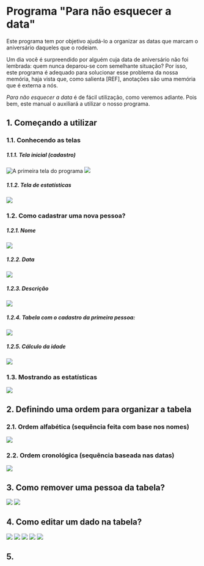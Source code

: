 # Programa "Para não esquecer a data"

Este programa tem por objetivo ajudá-lo a organizar as datas que marcam o aniversário daqueles que o rodeiam.
  
  Um dia você é surpreendido por alguém cuja data de aniversário não foi lembrada: quem nunca deparou-se com semelhante situação? 
Por isso, este programa é adequado para solucionar esse problema da nossa memória, haja vista que, como salienta [REF], anotações são uma memória que é externa a nós.
  
  *Para não esquecer a data* é de fácil utilização, como veremos adiante. Pois bem, este manual o auxiliará a utilizar o nosso programa.
## 1. Começando a utilizar

### 1.1. Conhecendo as telas

##### 1.1.1. Tela inicial (cadastro)
![A primeira tela do programa](https://github.com/LeitaoFabricio/ProjetoAniversario/blob/master/tela_inicial_1.jpg)
![](https://github.com/LeitaoFabricio/ProjetoAniversario/blob/master/tela_inicial_2.jpg)

##### 1.1.2. Tela de estatísticas
![](https://github.com/LeitaoFabricio/ProjetoAniversario/blob/master/tela_estatisticas.jpg)

### 1.2. Como cadastrar uma nova pessoa?

##### 1.2.1. Nome
![](https://github.com/LeitaoFabricio/ProjetoAniversario/blob/master/cadastrando_nome.jpg) 

##### 1.2.2. Data
![](https://github.com/LeitaoFabricio/ProjetoAniversario/blob/master/cadastrando_data.jpg)

##### 1.2.3. Descrição
![](https://github.com/LeitaoFabricio/ProjetoAniversario/blob/master/cadastrando_descricao.jpg)

##### 1.2.4. Tabela com o cadastro da primeira pessoa:
![](https://github.com/LeitaoFabricio/ProjetoAniversario/blob/master/tabela_com_cadastro_1.jpg)

##### 1.2.5. Cálculo da idade
![](https://github.com/LeitaoFabricio/ProjetoAniversario/blob/master/tabela_com_cadastro_2.jpg)

### 1.3. Mostrando as estatísticas
![](https://github.com/LeitaoFabricio/ProjetoAniversario/blob/master/mostrando_estatisticas.jpg)

## 2. Definindo uma ordem para organizar a tabela

### 2.1. Ordem alfabética (sequência feita com base nos nomes)
![](https://github.com/LeitaoFabricio/ProjetoAniversario/blob/master/ordenacao_por_nome.jpg)

### 2.2. Ordem cronológica (sequência baseada nas datas)
![](https://github.com/LeitaoFabricio/ProjetoAniversario/blob/master/ordenacao_por_data.jpg)

## 3. Como remover uma pessoa da tabela?
![](https://github.com/LeitaoFabricio/ProjetoAniversario/blob/master/excluindo_1.jpg)
![](https://github.com/LeitaoFabricio/ProjetoAniversario/blob/master/excluindo_2.jpg)

## 4. Como editar um dado na tabela?
![](https://github.com/LeitaoFabricio/ProjetoAniversario/blob/master/editando_1.jpg)
![](https://github.com/LeitaoFabricio/ProjetoAniversario/blob/master/editando_2.jpg)
![](https://github.com/LeitaoFabricio/ProjetoAniversario/blob/master/editando_3.jpg)
![](https://github.com/LeitaoFabricio/ProjetoAniversario/blob/master/editando_4.jpg)
![](https://github.com/LeitaoFabricio/ProjetoAniversario/blob/master/editando_5.jpg)

## 5. 

  
